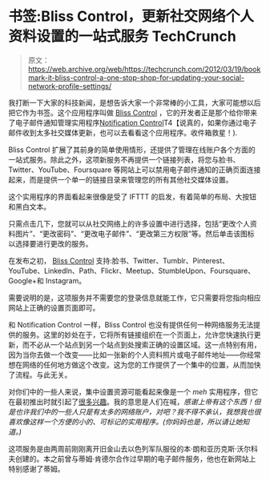 # 书签:Bliss Control，更新社交网络个人资料设置的一站式服务 TechCrunch

> 原文：<https://web.archive.org/web/https://techcrunch.com/2012/03/19/bookmark-it-bliss-control-a-one-stop-shop-for-updating-your-social-network-profile-settings/>

我打断一下大家的科技新闻，是想告诉大家一个非常棒的小工具，大家可能想以后把它作为书签。这个应用程序叫做 [Bliss Control](https://web.archive.org/web/20221208111422/http://blisscontrol.com/) ，它的开发者正是那个给你带来了电子邮件通知管理实用程序[Notification Control](https://web.archive.org/web/20221208111422/http://notificationcontrol.com/)T4【说真的，如果你通过电子邮件收到太多社交媒体更新，也可以去看看这个应用程序。收件箱救星！).

Bliss Control 扩展了其前身的简单使用情形，还提供了管理在线账户各个方面的一站式服务。除此之外，这项新服务不再提供一个链接列表，将您与脸书、Twitter、YouTube、Foursquare 等网站上可以禁用电子邮件通知的正确页面连接起来，而是提供一个单一的链接目录来管理您的所有其他社交媒体设置。

这个实用程序的界面看起来很像是受了 IFTTT 的启发，有着简单的布局、大按钮和黑白文本。

只需点击几下，您就可以从社交网络上的许多设置中进行选择，包括“更改个人资料图片”、“更改密码”、“更改电子邮件”、“更改第三方权限”等。然后单击该图标以选择要进行更改的服务。

在发布之初， [Bliss Control](https://web.archive.org/web/20221208111422/http://blisscontrol.com/) 支持:脸书、Twitter、Tumblr、Pinterest、YouTube、LinkedIn、Path、Flickr、Meetup、StumbleUpon、Foursquare、Google+和 Instagram。

需要说明的是，这项服务并不需要您的登录信息就能工作，它只需要将您指向相应网站上正确的设置页面即可。

和 Notification Control 一样，Bliss Control 也没有提供任何一种网络服务无法提供的服务。这里的妙处在于，它将所有链接组织在一个页面上，允许您快速执行更新，而不必从一个站点到另一个站点到处搜索正确的设置区域。这一点特别有用，因为当你去做一个改变——比如一张新的个人资料照片或电子邮件地址——你经常想在网络的任何地方做这个改变。这为您的工作提供了一个集中的位置，从而加快了流程。与此无关。

对你们中的一些人来说，集中设置资源可能看起来像是一个 *meh* 实用程序，但它在最初推出时就引起了[很多兴趣](https://web.archive.org/web/20221208111422/http://www.techmeme.com/120118/p14#a120118p14)。我的意思是人们在喊，*感谢上帝有这个东西！但是也许我们中的一些人只是有太多的网络账户，对吧？我不得不承认，我想我也很喜欢像这样一个方便的小的、可标记的实用程序。(你妈妈也是，所以请让她知道。)*

这项服务是由两周前刚刚离开旧金山去以色列军队服役的本·朗和亚历克斯·沃尔科夫创建的。本之前曾与蒂姆·肯德尔合作过早期的电子邮件服务，他也在新网站上特别感谢了蒂姆。